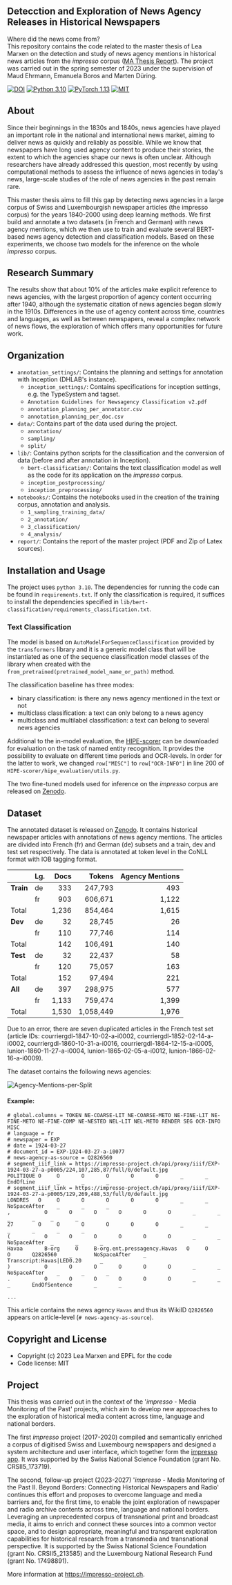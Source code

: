 ## Detecction and Exploration of News Agency Releases in Historical Newspapers

Where did the news come from?     
This repository contains the code related to the master thesis of Lea Marxen on the detection and study of news agency mentions in historical news articles from the _impresso_ corpus ([MA Thesis Report](https://infoscience.epfl.ch/record/305129?&ln=en)). 
The project was carried out in the spring semester of 2023 under the supervision of Maud Ehrmann, Emanuela Boros and Marten Düring.

[![DOI](https://zenodo.org/badge/DOI/10.5281/zenodo.8333933.svg)](https://doi.org/10.5281/zenodo.8333933)
[![Python 3.10](https://img.shields.io/badge/Python-3.10-3776AB.svg?logo=python)](https://www.python.org/) 
[![PyTorch 1.13](https://img.shields.io/badge/PyTorch-1.3-EE4C2C.svg?logo=pytorch)](https://pytorch.org/docs/1.13/) 
[![MIT](https://img.shields.io/badge/License-MIT-3DA639.svg?logo=open-source-initiative)](LICENSE)

## About

Since their beginnings in the 1830s and 1840s, news agencies have played an important role in the national and international news market, aiming to deliver news as quickly and reliably as possible. While we know that newspapers have long used agency content to produce their stories, the extent to which the agencies shape our news is often unclear. Although researchers have already addressed this question, most recently by using computational methods to assess the influence of news agencies in today's news, large-scale studies of the role of news agencies in the past remain rare.

This master thesis aims to fill this gap by detecting news agencies in a large corpus of Swiss and Luxembourgish newspaper articles (the impresso corpus) for the years 1840-2000 using deep learning methods. We first build and annotate a two datasets (in French and German) with news agency mentions, which we then use to train and evaluate several BERT-based news agency detection and classification models. Based on these experiments, we choose two models for the inference on the whole _impresso_ corpus.


## Research Summary

The results show that about 10% of the articles make explicit reference to news agencies, with the largest proportion of agency content occurring after 1940, although the systematic citation of news agencies began slowly in the 1910s.
Differences in the use of agency content across time, countries and languages, as well as between newspapers, reveal a complex network of news flows, the exploration of which offers many opportunities for future work.

## Organization

- `annotation_settings/`: Contains the planning and settings for annotation with Inception (DHLAB's instance).
  - `inception_settings/`: Contains specifications for inception settings, e.g. the TypeSystem and tagset.
  - `Annotation Guidelines for Newsagency Classification v2.pdf`
  - `annotation_planning_per_annotator.csv`
  - `annotation_planning_per_doc.csv`
- `data/`: Contains part of the data used during the project.
  - `annotation/`
  - `sampling/`
  - `split/`
- `lib/`: Contains python scripts for the classification and the conversion of data (before and after annotation in Inception).
  - `bert-classification/`: Contains the text classification model as well as the code for its application on the _impresso_ corpus.
  - `inception_postprocessing/`
  - `inception_preprocessing/`
- `notebooks/`: Contains the notebooks used in the creation of the training corpus, annotation and analysis.
  - `1_sampling_training_data/`
  - `2_annotation/`
  - `3_classification/`
  - `4_analysis/`
- `report/`: Contains the report of the master project (PDF and Zip of Latex sources).

## Installation and Usage

The project uses `python 3.10`. The dependencies for running the code can be found in `requirements.txt`. If only the classification is required, it suffices to install the dependencies specified in `lib/bert-classification/requirements_classification.txt`.


### Text Classification 

The model is based on `AutoModelForSequenceClassification` provided by the `transformers` library and it is a generic model class that will be instantiated as one of the sequence classification model classes of the library when created with the `from_pretrained(pretrained_model_name_or_path)` method.

The classification baseline has three modes:
- binary classification: is there any news agency mentioned in the text or not
- multiclass classification: a text can only belong to a news agency
- multiclass and multilabel classification: a text can belong to several news agencies

Additional to the in-model evaluation, the [HIPE-scorer](https://github.com/hipe-eval/HIPE-scorer) can be downloaded for evaluation on the task of named entity recognition. It provides the possibility to evaluate on different time periods and OCR-levels. In order for the latter to work, we changed ``row["MISC"]`` to ``row["OCR-INFO"]`` in line 200 of ``HIPE-scorer/hipe_evaluation/utils.py``.

The two fine-tuned models used for inference on the _impresso_ corpus are released on [Zenodo](https://doi.org/10.5281/zenodo.8333933).


## Dataset

The annotated dataset is released on [Zenodo](https://doi.org/10.5281/zenodo.8333933). It contains historical newspaper articles with annotations of news agency mentions. The articles are divided into French (fr) and German (de) subsets and a train, dev and test set respectively. The data is annotated at token level in the CoNLL format with IOB tagging format.

|           |  **Lg.**  | **Docs** | **Tokens** | **Agency Mentions** |
|:----------| :-------- | -------: | ---------: | ------------------: |
| **Train** | de        |      333 |    247,793 |                 493 |
|           | fr        |      903 |    606,671 |               1,122 |
| Total     |           |    1,236 |    854,464 |               1,615 |
| **Dev**   | de        |       32 |     28,745 |                  26 |
|           | fr        |      110 |     77,746 |                 114 |
| Total     |           |      142 |    106,491 |                 140 |
| **Test**  | de        |       32 |     22,437 |                  58 |
|           | fr        |      120 |     75,057 |                 163 |
| Total     |           |      152 |     97,494 |                 221 |
| **All**   | de        |      397 |    298,975 |                 577 |
|           | fr        |    1,133 |    759,474 |               1,399 |
| Total     |           |    1,530 |  1,058,449 |               1,976 |


Due to an error, there are seven duplicated articles in the French test set (article IDs: courriergdl-1847-10-02-a-i0002, courriergdl-1852-02-14-a-i0002, courriergdl-1860-10-31-a-i0016, courriergdl-1864-12-15-a-i0005, lunion-1860-11-27-a-i0004, lunion-1865-02-05-a-i0012, lunion-1866-02-16-a-i0009).

The dataset contains the following news agencies:

![Agency-Mentions-per-Split](report/train_dev_test_per_agency.png)


#### Example:

```
# global.columns = TOKEN NE-COARSE-LIT NE-COARSE-METO NE-FINE-LIT NE-FINE-METO NE-FINE-COMP NE-NESTED NEL-LIT NEL-METO RENDER SEG OCR-INFO MISC
# language = fr
# newspaper = EXP
# date = 1924-03-27
# document_id = EXP-1924-03-27-a-i0077
# news-agency-as-source = Q2826560
# segment_iiif_link = https://impresso-project.ch/api/proxy/iiif/EXP-1924-03-27-a-p0005/224,107,285,87/full/0/default.jpg
POLITIQUE O	    O	    O	    O	    O	    O	    _	    _	    EndOfLine	    _   	_   	_
# segment_iiif_link = https://impresso-project.ch/api/proxy/iiif/EXP-1924-03-27-a-p0005/129,269,488,53/full/0/default.jpg
LONDRES   O	    O   	O   	O   	O   	O   	_	    _   	NoSpaceAfter	_	    _	    _
,	        O	    O	    O   	O   	O   	O   	_   	_ 	  _ 	  _	    _   	_
27	      O	    O	    O	    O   	O   	O	    _   	_	    _	    _	    _   	_
(	        O	    O	    O	    O   	O   	O   	_	    _     NoSpaceAfter	_	    _   	_
Havaa	    B-org	  O	    B-org.ent.pressagency.Havas	  O   	O   	O   	Q2826560	_	    NoSpaceAfter	_	    Transcript:Havas|LED0.20	  _
)	        O	    O	    O   	O   	O	    O	    _   	_	    NoSpaceAfter	_   	_	    _
.	        O	    O   	O	    O   	O   	O	    _	    _	    _	    EndOfSentence	    _	    _

...
```

This article contains the news agency `Havas` and thus its WikiID `Q2826560` appears on article-level (`# news-agency-as-source`).

## Copyright and License

- Copyright (c) 2023 Lea Marxen and EPFL for the code
- Code license: MIT

## Project

This thesis was carried out in the context of the '_impresso_ - Media Monitoring of the Past' projects, which aim to develop new approaches to the exploration of historical media content across time, language and national borders.

The first _impresso_ project (2017-2020) compiled and semantically enriched a corpus of digitised Swiss and Luxembourg newspapers and designed a system architecture and user interface, which together form the [impresso app](https://impresso-project.ch/app). It was supported by the Swiss National Science Foundation (grant No. CRSII5_173719).

The second, follow-up project (2023-2027) '_impresso_ - Media Monitoring of the Past II. Beyond Borders: Connecting Historical Newspapers and Radio' continues this effort and proposes to overcome language and media barriers and, for the first time, to enable the joint exploration of newspaper and radio archive contents across time, language and national borders.  Leveraging an unprecedented corpus of transnational print and broadcast media,  it aims to enrich and connect these sources into a common vector space, and to design appropriate, meaningful and transparent exploration capabilities for historical research from a transmedia and transnational perspective. It is supported by the Swiss National Science Foundation (grant No. CRSII5_213585) and the Luxembourg National Research Fund (grant No. 17498891).

More information at https://impresso-project.ch.

